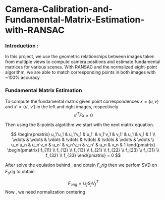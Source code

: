 # Camera-Calibration-and-Fundamental-Matrix-Estimation-with-RANSAC

### Introduction :
In this project, we use the geometric relationships between images taken from multiple views to compute camera positions and estimate fundamental matrices for various scenes.
With RANSAC and the normalized eight-point algorithm, we are able to match corresponding points in both images with ~100% accuracy.

### Fundamental Matrix Estimation
To compute the fundamental matrix given point correspondences $x = (u, v)$ and $x' = (u', v')$ in the left and right images, respectively
$$x'^T F x = 0$$

Then using the 8-points algotithm we start with the next matrix equation.

$$    \begin{pmatrix} u_1'u_1 &  u_1'v_1 & u_1' & v_1'v_1 & v_1' & u_1 & v_1 & 1 \\
                       \vdots &   \vdots & \vdots & \vdots & \vdots & \vdots & \vdots & \vdots \\
                       u_n'u_n &  u_n'v_n & u_n' & v_n'v_n & v_n' & u_n & v_n & 1 
        \end{pmatrix} \begin{pmatrix} f_{11} \\  
                                      f_{12} \\  
                                      f_{13} \\  
                                      f_{21} \\  
                                      f_{22} \\ 
                                      f_{23} \\  
                                      f_{31} \\   
                                      f_{32} \\  
                                      f_{33}  \end{pmatrix} = 0     $$


After solve the equiation behind , and obtein $F_orig$ then we perfom SVD on $F_orig$ to obtain

$$F_{orig} = U_f S_f V_f ^T$$
Now , we need normalization centering 



